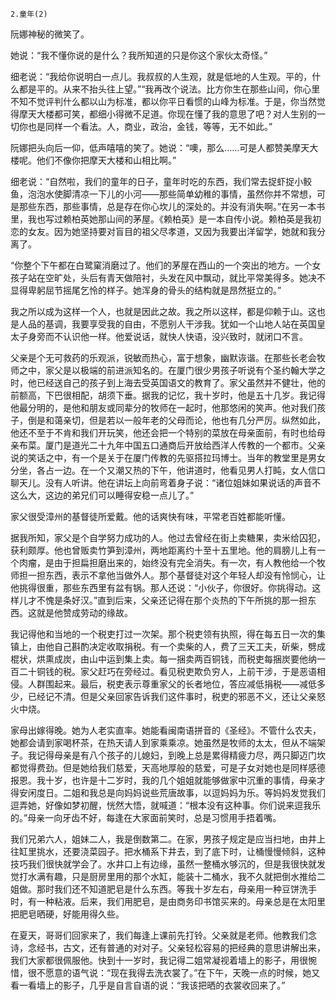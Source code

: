     2.童年(2) 

   阮娜神秘的微笑了。

   她说：“我不懂你说的是什么？我所知道的只是你这个家伙太奇怪。”

   细老说：“我给你说明白一点儿。我叔叔的人生观，就是低地的人生观。平的，什么都是平的。从来不抬头往上望。”“我再改个说法。比方你生在那些山间，你心里不知不觉评判什么都以山为标准，都以你平日看惯的山峰为标准。于是，你当然觉得摩天大楼都可笑，都细小得微不足道。你现在懂了我的意思了吧？对人生别的一切你也是同样一个看法。人，商业，政治，金钱，等等，无不如此。”

   阮娜把头向后一仰，低声嘻嘻的笑了。她说：“噢，那么……可是人都赞美摩天大楼呢。他们不像你把摩天大楼和山相比啊。”

   细老说：“自然啦，我们的童年的日子，童年时吃的东西，我们常去捉虾捉小鲛鱼，泡泡水使脚清凉一下儿的小河——那些简单幼稚的事情，虽然你并不常想，可是那些东西，那些事情，总是存在你心坎儿的深处的。并没有消失啊。”在另一本书里，我也写过赖柏英她那山间的茅屋。《赖柏英》是一本自传小说。赖柏英是我初恋的女友。因为她坚持要对盲目的祖父尽孝道，又因为我要出洋留学，她就和我分离了。

   “你整个下午都在白鹭窠消磨过了。他们的茅屋在西山的一个突出的地方。一个女孩子站在空旷处，头后有青天做陪衬，头发在风中飘动，就比平常美得多。她决不显得卑躬屈节摇尾乞怜的样子。她浑身的骨头的结构就是昂然挺立的。”

   我之所以成为这样一个人，也就是因此之故。我之所以这样，都是仰赖于山。这也是人品的基调，我要享受我的自由，不愿别人干涉我。犹如一个山地人站在英国皇太子身旁而不认识他一样。他爱说话，就快人快语，没兴致时，就闭口不言。

   父亲是个无可救药的乐观派，锐敏而热心，富于想象，幽默诙谐。在那些长老会牧师之中，家父是以极端的前进派知名的。在厦门很少男孩子听说有个圣约翰大学之时，他已经送自己的孩子到上海去受英国语文的教育了。家父虽然并不健壮，他的前额高，下巴很相配，胡须下垂。据我的记忆，我十岁时，他是五十几岁。我记得他最分明的，是他和朋友或同辈分的牧师在一起时，他那悠闲的笑声。他对我们孩子，倒是和蔼亲切，但是若以一般年老的父母而论，他也有几分严厉。纵然如此，他还不至于不肯和我们开玩笑，他还会把一个特别的菜放在母亲面前，有时也给母亲布菜。厦门是道光二十九年中国五口通商后开放给西洋人传教的一个都市。父亲说的笑话之中，有一个是关于在厦门传教的先驱搭拉玛博士。当年的教堂里是男女分坐，各占一边。在一个又潮又热的下午，他讲道时，他看见男人打盹，女人信口聊天儿。没有人听讲。他在讲坛上向前弯着身子说：“诸位姐妹如果说话的声音不这么大，这边的弟兄们可以睡得安稳一点儿了。”

   家父很受漳州的基督徒所爱戴。他的话爽快有味，平常老百姓都能听懂。

   据我所知，家父是个自学努力成功的人。他过去曾经在街上卖糖果，卖米给囚犯，获利颇厚。他也曾贩卖竹笋到漳州，两地距离约十至十五里地。他的肩膀儿上有一个肉瘤，是由于担扁担磨出来的，始终没有完全消失。有一次，有人教他给一个牧师担一担东西，表示不拿他当做外人。那个基督徒对这个年轻人却没有怜悯心，让他挑得很重，那些东西里有盆有锅。那人还说：“小伙子，你很好。你挑得动。这样儿才不愧是条好汉。”直到后来，父亲还记得在那个炎热的下午所挑的那一担东西。这就是他赞成劳动的缘故。

   我记得他和当地的一个税吏打过一次架。那个税吏领有执照，得在每五日一次的集镇上，由他自己斟酌决定收取捐税。有一个卖柴的人，费了三天工夫，斫柴，劈成棍状，烘熏成炭，由山中运到集上卖。每一捆卖两百铜钱，而税吏每捆炭要他纳一百二十铜钱的税。家父赶巧在旁经过。看见税吏欺负穷人，上前干涉，于是恶语相侵。人群围起来。最后，税吏表示尊重家父的长者地位，答应减低捐税——减低多少，已经记不清。但是父亲回家告诉我们这件事时，税吏的邪恶不义，还让父亲怒火中烧。

   家母出嫁得晚。她为人老实直率。她能看闽南语拼音的《圣经》。不管什么农夫，她都会请到家喝杯茶，在热天请人到家乘乘凉。她虽然是牧师的太太，但从不端架子。我记得母亲是有八个孩子的儿媳妇，到晚上总是累得精疲力尽，两只脚迈门坎都觉得费劲。但是她给我们慈爱，天高地厚般的慈爱，可是子女对她也是同样感德报恩。我十岁，也许是十二岁时，我的几个姐姐就能够做家中沉重的事情，母亲才得安闲度日。二姐和我总是向妈妈说些荒唐故事，以逗妈妈为乐。等妈妈发觉我们逗弄她，好像如梦初醒，恍然大悟，就喊道：“根本没有这种事。你们说来逗我乐的。”母亲一向牙齿不好，每逢在大家面前笑时，总是习惯用手捂着嘴。

   我们兄弟六人，姐妹二人，我是倒数第二。在家，男孩子规定是应当扫地，由井上往缸里挑水，还要浇菜园子。把水桶系下井去，到了底下时，让桶慢慢倾斜，这种技巧我们很快就学会了。水井口上有边缘，虽然一整桶水够沉的，但是我很快就发觉打水满有趣，只是厨房里用的那个水缸，能装十二桶水，我不久就把倒水推给二姐做。那时我们还不知道肥皂是什么东西。等我十岁左右，母亲用一种豆饼洗手时，有一种粘液。后来，我们用肥皂，是由商务印书馆买来的。母亲总是在太阳里把肥皂晒硬，好能用得久些。

   在夏天，哥哥们回家来了，我们每逢上课前先打铃。父亲就是老师。他教我们念诗，念经书，古文，还有普通的对对子。父亲轻松容易的把经典的意思讲解出来，我们大家都很佩服他。快到十一岁时，我记得二姐常凝视着墙上的影子，用很惋惜，很不愿意的语气说：“现在我得去洗衣裳了。”在下午，天晚一点的时候，她又看一看墙上的影子，几乎是自言自语的说：“我该把晒的衣裳收回来了。”

